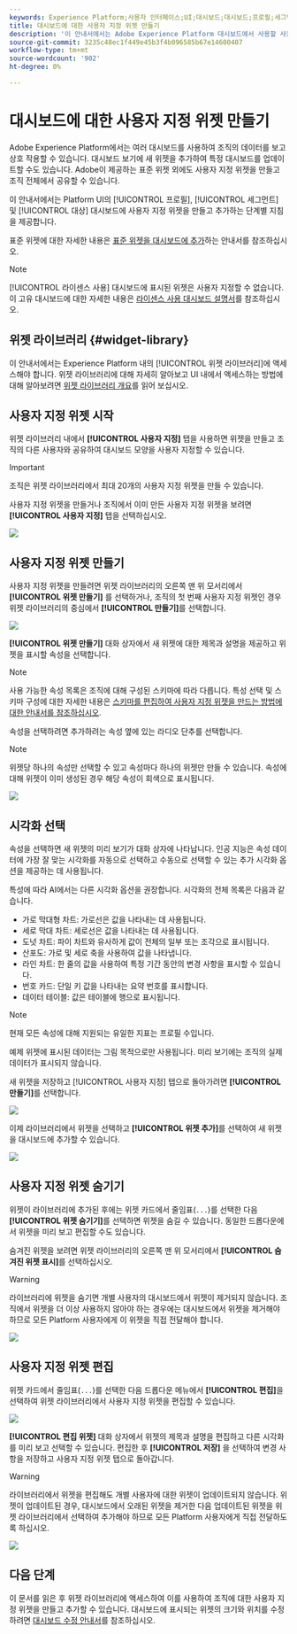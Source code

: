 ```yaml
---
keywords: Experience Platform;사용자 인터페이스;UI;대시보드;대시보드;프로필;세그먼트;대상;라이선스 사용;위젯;지표
title: 대시보드에 대한 사용자 지정 위젯 만들기
description: '이 안내서에서는 Adobe Experience Platform 대시보드에서 사용할 사용자 지정 위젯을 만드는 단계별 지침을 제공합니다. '
source-git-commit: 3235c48ec1f449e45b3f4b096585b67e14600407
workflow-type: tm+mt
source-wordcount: '902'
ht-degree: 0%

---
```



# 대시보드에 대한 사용자 지정 위젯 만들기

Adobe Experience Platform에서는 여러 대시보드를 사용하여 조직의 데이터를 보고 상호 작용할 수 있습니다. 대시보드 보기에 새 위젯을 추가하여 특정 대시보드를 업데이트할 수도 있습니다. Adobe이 제공하는 표준 위젯 외에도 사용자 지정 위젯을 만들고 조직 전체에서 공유할 수 있습니다.

이 안내서에서는 Platform UI의 [!UICONTROL 프로필], [!UICONTROL 세그먼트] 및 [!UICONTROL 대상] 대시보드에 사용자 지정 위젯을 만들고 추가하는 단계별 지침을 제공합니다.

표준 위젯에 대한 자세한 내용은 [표준 위젯을 대시보드에 추가](standard-widgets.md)하는 안내서를 참조하십시오.

>[!NOTE]
>
>[!UICONTROL 라이센스 사용] 대시보드에 표시된 위젯은 사용자 지정할 수 없습니다. 이 고유 대시보드에 대한 자세한 내용은 [라이센스 사용 대시보드 설명서](../guides/license-usage.md)를 참조하십시오.

## 위젯 라이브러리 {#widget-library}

이 안내서에서는 Experience Platform 내의 [!UICONTROL 위젯 라이브러리]에 액세스해야 합니다. 위젯 라이브러리에 대해 자세히 알아보고 UI 내에서 액세스하는 방법에 대해 알아보려면 [위젯 라이브러리 개요](widget-library.md)를 읽어 보십시오.

## 사용자 지정 위젯 시작

위젯 라이브러리 내에서 **[!UICONTROL 사용자 지정]** 탭을 사용하면 위젯을 만들고 조직의 다른 사용자와 공유하여 대시보드 모양을 사용자 지정할 수 있습니다.

>[!IMPORTANT]
>
>조직은 위젯 라이브러리에서 최대 20개의 사용자 지정 위젯을 만들 수 있습니다.

사용자 지정 위젯을 만들거나 조직에서 이미 만든 사용자 지정 위젯을 보려면 **[!UICONTROL 사용자 지정]** 탭을 선택하십시오.

![](../images/customization/custom-widgets.png)

## 사용자 지정 위젯 만들기

사용자 지정 위젯을 만들려면 위젯 라이브러리의 오른쪽 맨 위 모서리에서 **[!UICONTROL 위젯 만들기]** 를 선택하거나, 조직의 첫 번째 사용자 지정 위젯인 경우 위젯 라이브러리의 중심에서 **[!UICONTROL 만들기]**&#x200B;를 선택합니다.

![](../images/customization/create-widget.png)

**[!UICONTROL 위젯 만들기]** 대화 상자에서 새 위젯에 대한 제목과 설명을 제공하고 위젯을 표시할 속성을 선택합니다.

>[!NOTE]
>
>사용 가능한 속성 목록은 조직에 대해 구성된 스키마에 따라 다릅니다. 특성 선택 및 스키마 구성에 대한 자세한 내용은 [스키마를 편집하여 사용자 지정 위젯을 만드는 방법에 대한 안내서를 참조하십시오](edit-schema.md).

속성을 선택하려면 추가하려는 속성 옆에 있는 라디오 단추를 선택합니다.

>[!NOTE]
>
>위젯당 하나의 속성만 선택할 수 있고 속성마다 하나의 위젯만 만들 수 있습니다. 속성에 대해 위젯이 이미 생성된 경우 해당 속성이 회색으로 표시됩니다.

![](../images/customization/create-widget-dialog.png)

## 시각화 선택

속성을 선택하면 새 위젯의 미리 보기가 대화 상자에 나타납니다. 인공 지능은 속성 데이터에 가장 잘 맞는 시각화를 자동으로 선택하고 수동으로 선택할 수 있는 추가 시각화 옵션을 제공하는 데 사용됩니다.

특성에 따라 AI에서는 다른 시각화 옵션을 권장합니다. 시각화의 전체 목록은 다음과 같습니다.

* 가로 막대형 차트: 가로선은 값을 나타내는 데 사용됩니다.
* 세로 막대 차트: 세로선은 값을 나타내는 데 사용됩니다.
* 도넛 차트: 파이 차트와 유사하게 값이 전체의 일부 또는 조각으로 표시됩니다.
* 산포도: 가로 및 세로 축을 사용하여 값을 나타냅니다.
* 라인 차트: 한 줄의 값을 사용하여 특정 기간 동안의 변경 사항을 표시할 수 있습니다.
* 번호 카드: 단일 키 값을 나타내는 요약 번호를 표시합니다.
* 데이터 테이블: 값은 테이블에 행으로 표시됩니다.

>[!NOTE]
>
>현재 모든 속성에 대해 지원되는 유일한 지표는 프로필 수입니다.
>
>예제 위젯에 표시된 데이터는 그림 목적으로만 사용됩니다. 미리 보기에는 조직의 실제 데이터가 표시되지 않습니다.

새 위젯을 저장하고 [!UICONTROL 사용자 지정] 탭으로 돌아가려면 **[!UICONTROL 만들기]**&#x200B;를 선택합니다.

![](../images/customization/create-widget-select-attribute.png)

이제 라이브러리에서 위젯을 선택하고 **[!UICONTROL 위젯 추가]**&#x200B;를 선택하여 새 위젯을 대시보드에 추가할 수 있습니다.

![](../images/customization/custom-widgets-new.png)

## 사용자 지정 위젯 숨기기

위젯이 라이브러리에 추가된 후에는 위젯 카드에서 줄임표(`...`)를 선택한 다음 **[!UICONTROL 위젯 숨기기]**&#x200B;를 선택하면 위젯을 숨길 수 있습니다. 동일한 드롭다운에서 위젯을 미리 보고 편집할 수도 있습니다.

숨겨진 위젯을 보려면 위젯 라이브러리의 오른쪽 맨 위 모서리에서 **[!UICONTROL 숨겨진 위젯 표시]**&#x200B;를 선택하십시오.

>[!WARNING]
>
>라이브러리에 위젯을 숨기면 개별 사용자의 대시보드에서 위젯이 제거되지 않습니다. 조직에서 위젯을 더 이상 사용하지 않아야 하는 경우에는 대시보드에서 위젯을 제거해야 하므로 모든 Platform 사용자에게 이 위젯을 직접 전달해야 합니다.

![](../images/customization/hide-widget.png)

## 사용자 지정 위젯 편집

위젯 카드에서 줄임표(`...`)를 선택한 다음 드롭다운 메뉴에서 **[!UICONTROL 편집]**&#x200B;을 선택하여 위젯 라이브러리에서 사용자 지정 위젯을 편집할 수 있습니다.

![](../images/customization/custom-widget-edit.png)

**[!UICONTROL 편집 위젯]** 대화 상자에서 위젯의 제목과 설명을 편집하고 다른 시각화를 미리 보고 선택할 수 있습니다. 편집한 후 **[!UICONTROL 저장]** 을 선택하여 변경 사항을 저장하고 사용자 지정 위젯 탭으로 돌아갑니다.

>[!WARNING]
>
>라이브러리에서 위젯을 편집해도 개별 사용자에 대한 위젯이 업데이트되지 않습니다. 위젯이 업데이트된 경우, 대시보드에서 오래된 위젯을 제거한 다음 업데이트된 위젯을 위젯 라이브러리에서 선택하여 추가해야 하므로 모든 Platform 사용자에게 직접 전달하도록 하십시오.

![](../images/customization/edit-widget.png)

## 다음 단계

이 문서를 읽은 후 위젯 라이브러리에 액세스하여 이를 사용하여 조직에 대한 사용자 지정 위젯을 만들고 추가할 수 있습니다. 대시보드에 표시되는 위젯의 크기와 위치를 수정하려면 [대시보드 수정 안내서](modify.md)를 참조하십시오.
